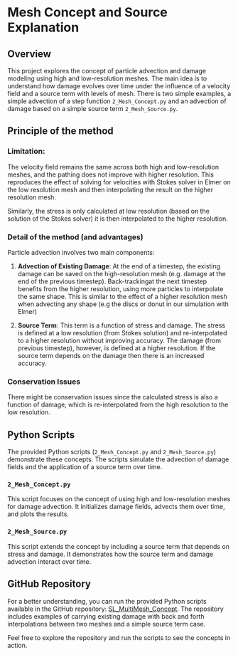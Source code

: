# Mesh Concept and Source Explanation

## Overview
This project explores the concept of particle advection and damage modeling using high and low-resolution meshes. The main idea is to understand how damage evolves over time under the influence of a velocity field and a source term with levels of mesh. There is two simple examples, a simple advection of a step function `2_Mesh_Concept.py` and an advection of damage based on a simple source term `2_Mesh_Source.py`.

## Principle of the method

### Limitation:
The velocity field remains the same across both high and low-resolution meshes, and the pathing does not improve with higher resolution. This reproduces the effect of solving for velocities with Stokes solver in Elmer on the low resolution mesh and then interpolating the result on the higher resolution mesh.

Similarly, the stress is only calculated at low resolution (based on the solution of the Stokes solver) it is then interpolated to the higher resolution.


### Detail of the method (and advantages)

Particle advection involves two main components:

1. **Advection of Existing Damage**: At the end of a timestep, the existing damage can be saved on the high-resolution mesh (e.g. damage at the end of the previous timestep). Back-trackingat the next timestep benefits from the higher resolution, using more particles to interpolate the same shape. This is similar to the effect of a higher resolution mesh when advecting any shape (e.g the discs or donut in our simulation with Elmer)

2. **Source Term**: This term is a function of stress and damage. The stress is defined at a low resolution (from Stokes solution) and re-interpolated to a higher resolution without improving accuracy. The damage (from previous timestep), however, is defined at a higher resolution. If the source term depends on the damage then there is an increased accuracy.

### Conservation Issues
There might be conservation issues since the calculated stress is also a function of damage, which is re-interpolated from the high resolution to the low resolution.

## Python Scripts
The provided Python scripts (`2_Mesh_Concept.py` and `2_Mesh_Source.py`) demonstrate these concepts. The scripts simulate the advection of damage fields and the application of a source term over time.

### `2_Mesh_Concept.py`
This script focuses on the concept of using high and low-resolution meshes for damage advection. It initializes damage fields, advects them over time, and plots the results.

### `2_Mesh_Source.py`
This script extends the concept by including a source term that depends on stress and damage. It demonstrates how the source term and damage advection interact over time.

## GitHub Repository
For a better understanding, you can run the provided Python scripts available in the GitHub repository: [SL_MultiMesh_Concept](https://github.com/cmosbeux/SL_MultiMesh_Concept). The repository includes examples of carrying existing damage with back and forth interpolations between two meshes and a simple source term case.

Feel free to explore the repository and run the scripts to see the concepts in action.
